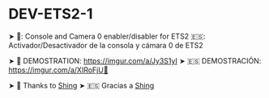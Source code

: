 # DEV-ETS2-1
➤ 🏴󠁧󠁢󠁥󠁮󠁧󠁿: Console and Camera 0 enabler/disabler for ETS2 🇪🇸: Activador/Desactivador de la consola y cámara 0 de ETS2

➤ 🏴 DEMOSTRATION: https://imgur.com/a/Jy3S1yI
➤ 🇪🇸 DEMOSTRACIÓN: https://imgur.com/a/XIRoFjU🏴 

➤ 🏴 Thanks to [Shing]()
➤ 🇪🇸 Gracias a [Shing]()
